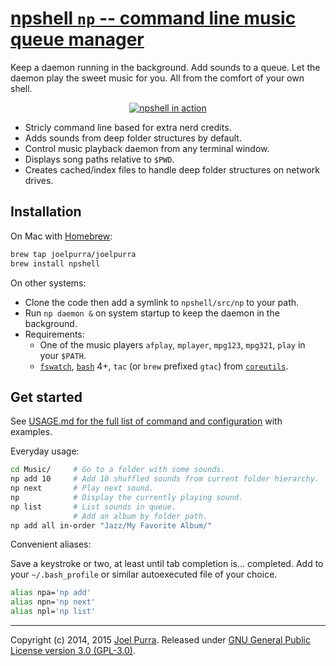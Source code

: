 # [npshell `np` -- command line music queue manager](https://github.com/joelpurra/npshell/)

Keep a daemon running in the background. Add sounds to a queue. Let the daemon play the sweet music for you. All from the comfort of your own shell.


<p align="center">
  <a href="https://github.com/joelpurra/npshell/"><img src="https://cloud.githubusercontent.com/assets/1398544/5836151/b8d8e31e-a171-11e4-8412-d23765b54a25.gif" alt="npshell in action" border="0" /></a>
</p>


- Stricly command line based for extra nerd credits.
- Adds sounds from deep folder structures by default.
- Control music playback daemon from any terminal window.
- Displays song paths relative to `$PWD`.
- Creates cached/index files to handle deep folder structures on network drives.



## Installation

On Mac with [Homebrew](http://brew.sh/):

```bash
brew tap joelpurra/joelpurra
brew install npshell
```

On other systems:

- Clone the code then add a symlink to `npshell/src/np` to your path.
- Run `np daemon &` on system startup to keep the daemon in the background.
- Requirements:
  - One of the music players `afplay`, `mplayer`, `mpg123`, `mpg321`, `play` in your `$PATH`.
  - [`fswatch`](https://github.com/emcrisostomo/fswatch), [`bash`](https://www.gnu.org/software/bash/) 4+, `tac` (or `brew` prefixed `gtac`) from [`coreutils`](https://www.gnu.org/software/coreutils/).



## Get started

See [USAGE.md for the full list of command and configuration](https://github.com/joelpurra/npshell/blob/master/USAGE.md) with examples.

Everyday usage:

```bash
cd Music/     # Go to a folder with some sounds.
np add 10     # Add 10 shuffled sounds from current folder hierarchy.
np next       # Play next sound.
np            # Display the currently playing sound.
np list       # List sounds in queue.
              # Add an album by folder path.
np add all in-order "Jazz/My Favorite Album/"
```


Convenient aliases:

Save a keystroke or two, at least until tab completion is... completed. Add to your `~/.bash_profile` or similar autoexecuted file of your choice.

```bash
alias npa='np add'
alias npn='np next'
alias npl='np list'
```


---

Copyright (c) 2014, 2015 [Joel Purra](http://joelpurra.com/). Released under [GNU General Public License version 3.0 (GPL-3.0)](https://www.gnu.org/licenses/gpl.html).
